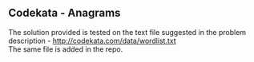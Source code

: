 ## Codekata - Anagrams

The solution provided is tested on the text file suggested in the problem description - http://codekata.com/data/wordlist.txt
<br>The same file is added in the repo.
